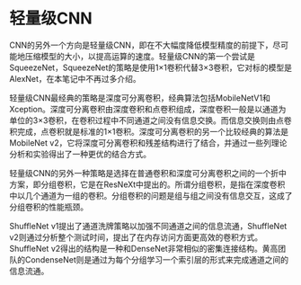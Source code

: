 # 轻量级CNN

CNN的另外一个方向是轻量级CNN，即在不大幅度降低模型精度的前提下，尽可能地压缩模型的大小，以提高运算的速度。轻量级CNN的第一个尝试是SqueezeNet，SqueezeNet的策略是使用1×1卷积代替3×3卷积，它对标的模型是AlexNet，在本笔记中不再过多介绍。

轻量级CNN最经典的策略是深度可分离卷积，经典算法包括MobileNetV1和Xception。深度可分离卷积由深度卷积和点卷积组成，深度卷积一般是以通道为单位的3×3卷积，在卷积过程中不同通道之间没有信息交换。而信息交换则由点卷积完成，点卷积就是标准的1×1卷积。深度可分离卷积的另一个比较经典的算法是MobileNet v2，它将深度可分离卷积和残差结构进行了结合，并通过一些列理论分析和实验得出了一种更优的结合方式。

轻量级CNN的另外一种策略是选择在普通卷积和深度可分离卷积之间的一个折中方案，即分组卷积，它是在ResNeXt中提出的。所谓分组卷积，是指在深度卷积中以几个通道为一组的卷积。分组卷积的问题是组与组之间没有信息交互，这成了分组卷积的性能瓶颈。

ShuffleNet v1提出了通道洗牌策略以加强不同通道之间的信息流通，ShuffleNet v2则通过分析整个测试时间，提出了在内存访问方面更高效的卷积方式。ShuffleNet v2得出的结构是一种和DenseNet非常相似的密集连接结构。黄高团队的CondenseNet则是通过为每个分组学习一个索引层的形式来完成通道之间的信息流通。
